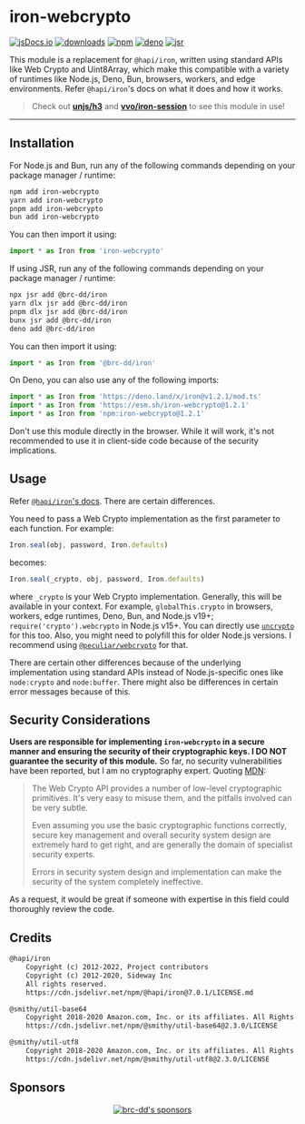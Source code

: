 # iron-webcrypto

[![jsDocs.io](https://img.shields.io/badge/jsDocs.io-reference-blue?style=flat-square)](https://www.jsdocs.io/package/iron-webcrypto)
[![downloads](https://img.shields.io/npm/dm/iron-webcrypto?style=flat-square)](https://www.npmjs.com/package/iron-webcrypto)
[![npm](https://img.shields.io/npm/v/iron-webcrypto?style=flat-square)](https://www.npmjs.com/package/iron-webcrypto)
[![deno](https://img.shields.io/badge/deno-iron@v1.2.1-blue.svg?style=flat-square)](https://deno.land/x/iron@v1.2.1/mod.ts)
[![jsr](https://img.shields.io/badge/jsr-@brc--dd/iron@v1.2.1-blue.svg?style=flat-square)](https://jsr.io/@brc-dd/iron)

This module is a replacement for `@hapi/iron`, written using standard APIs like
Web Crypto and Uint8Array, which make this compatible with a variety of runtimes
like Node.js, Deno, Bun, browsers, workers, and edge environments. Refer
`@hapi/iron`'s docs on what it does and how it works.

> Check out [**unjs/h3**](https://github.com/unjs/h3) and
> [**vvo/iron-session**](https://github.com/vvo/iron-session) to see this module
> in use!

---

## Installation

For Node.js and Bun, run any of the following commands depending on your package
manager / runtime:

```sh
npm add iron-webcrypto
yarn add iron-webcrypto
pnpm add iron-webcrypto
bun add iron-webcrypto
```

You can then import it using:

```ts
import * as Iron from 'iron-webcrypto'
```

If using JSR, run any of the following commands depending on your package
manager / runtime:

```sh
npx jsr add @brc-dd/iron
yarn dlx jsr add @brc-dd/iron
pnpm dlx jsr add @brc-dd/iron
bunx jsr add @brc-dd/iron
deno add @brc-dd/iron
```

You can then import it using:

```ts
import * as Iron from '@brc-dd/iron'
```

On Deno, you can also use any of the following imports:

```ts
import * as Iron from 'https://deno.land/x/iron@v1.2.1/mod.ts'
import * as Iron from 'https://esm.sh/iron-webcrypto@1.2.1'
import * as Iron from 'npm:iron-webcrypto@1.2.1'
```

Don't use this module directly in the browser. While it will work, it's not
recommended to use it in client-side code because of the security implications.

## Usage

Refer [`@hapi/iron`'s docs](https://hapi.dev/module/iron/). There are certain
differences.

You need to pass a Web Crypto implementation as the first parameter to each
function. For example:

```ts
Iron.seal(obj, password, Iron.defaults)
```

becomes:

```ts
Iron.seal(_crypto, obj, password, Iron.defaults)
```

where `_crypto` is your Web Crypto implementation. Generally, this will be
available in your context. For example, `globalThis.crypto` in browsers,
workers, edge runtimes, Deno, Bun, and Node.js v19+;
`require('crypto').webcrypto` in Node.js v15+. You can directly use
[`uncrypto`](https://github.com/unjs/uncrypto) for this too. Also, you might
need to polyfill this for older Node.js versions. I recommend using
[`@peculiar/webcrypto`](https://github.com/PeculiarVentures/webcrypto) for that.

There are certain other differences because of the underlying implementation
using standard APIs instead of Node.js-specific ones like `node:crypto` and
`node:buffer`. There might also be differences in certain error messages because
of this.

## Security Considerations

**Users are responsible for implementing `iron-webcrypto` in a secure manner and
ensuring the security of their cryptographic keys. I DO NOT guarantee the
security of this module.** So far, no security vulnerabilities have been
reported, but I am no cryptography expert. Quoting
[MDN](https://developer.mozilla.org/en-US/docs/Web/API/Web_Crypto_API):

> The Web Crypto API provides a number of low-level cryptographic primitives.
> It's very easy to misuse them, and the pitfalls involved can be very subtle.
>
> Even assuming you use the basic cryptographic functions correctly, secure key
> management and overall security system design are extremely hard to get right,
> and are generally the domain of specialist security experts.
>
> Errors in security system design and implementation can make the security of
> the system completely ineffective.

As a request, it would be great if someone with expertise in this field could
thoroughly review the code.

## Credits

```txt
@hapi/iron
    Copyright (c) 2012-2022, Project contributors
    Copyright (c) 2012-2020, Sideway Inc
    All rights reserved.
    https://cdn.jsdelivr.net/npm/@hapi/iron@7.0.1/LICENSE.md

@smithy/util-base64
    Copyright 2018-2020 Amazon.com, Inc. or its affiliates. All Rights Reserved.
    https://cdn.jsdelivr.net/npm/@smithy/util-base64@2.3.0/LICENSE

@smithy/util-utf8
    Copyright 2018-2020 Amazon.com, Inc. or its affiliates. All Rights Reserved.
    https://cdn.jsdelivr.net/npm/@smithy/util-utf8@2.3.0/LICENSE
```

## Sponsors

<p align="center">
  <a href="https://cdn.jsdelivr.net/gh/brc-dd/static/sponsors.svg">
    <img alt="brc-dd's sponsors" src='https://cdn.jsdelivr.net/gh/brc-dd/static/sponsors.svg'/>
  </a>
</p>
